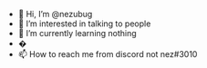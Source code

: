 - 👋 Hi, I’m @nezubug
- 👀 I’m interested in talking to people 
- 🌱 I’m currently learning nothing 
- �
- 📫 How to reach me from discord not nez#3010

<!---
nezubug/nezubug is a ✨ special ✨ repository because its `README.md` (this file) appears on your GitHub profile.
You can click the Preview link to take a look at your changes.
--->
